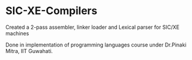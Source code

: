 # SIC-XE-Compilers

Created a 2-pass assembler, linker loader and Lexical parser for SIC/XE machines

Done in implementation of programming languages course under Dr.Pinaki Mitra, IIT Guwahati.
